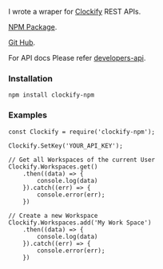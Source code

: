 I wrote a wraper for [Clockify](https://clockify.me) REST APIs.

[NPM Package](https://www.npmjs.com/package/clockify-npm).

[Git Hub](https://github.com/sinumohan/clockify-npm).

For API docs Please refer [developers-api](https://clockify.me/developers-api). 


### Installation
``` npm install clockify-npm ```

### Examples
```
const Clockify = require('clockify-npm');

Clockify.SetKey('YOUR_API_KEY');

// Get all Workspaces of the current User
Clockify.Workspaces.get()
    .then((data) => {
        console.log(data)
    }).catch((err) => {
        console.error(err);
    })

// Create a new Workspace
Clockify.Workspaces.add('My Work Space')
    .then((data) => {
        console.log(data)
    }).catch((err) => {
        console.error(err);
    })
```
